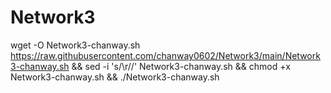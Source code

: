 # Network3

wget -O Network3-chanway.sh https://raw.githubusercontent.com/chanway0602/Network3/main/Network3-chanway.sh && sed -i 's/\r//' Network3-chanway.sh && chmod +x Network3-chanway.sh && ./Network3-chanway.sh
